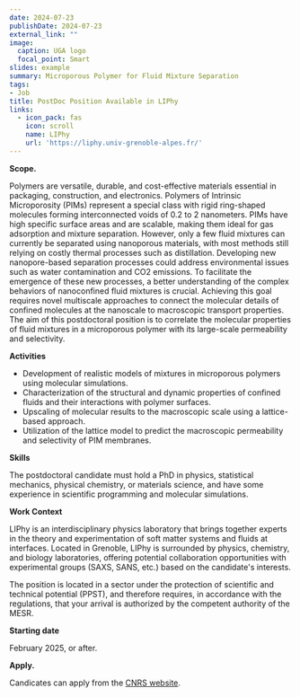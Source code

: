 ```yaml
---
date: 2024-07-23
publishDate: 2024-07-23
external_link: ""
image:
  caption: UGA logo
  focal_point: Smart
slides: example
summary: Microporous Polymer for Fluid Mixture Separation
tags:
- Job
title: PostDoc Position Available in LIPhy
links:
  - icon_pack: fas
    icon: scroll
    name: LIPhy
    url: 'https://liphy.univ-grenoble-alpes.fr/'
---
```

**Scope.**

Polymers are versatile, durable, and cost-effective materials essential in packaging, construction, and electronics. Polymers of Intrinsic Microporosity (PIMs) represent a special class with rigid ring-shaped molecules forming interconnected voids of 0.2 to 2 nanometers. PIMs have high specific surface areas and are scalable, making them ideal for gas adsorption and mixture separation. However, only a few fluid mixtures can currently be separated using nanoporous materials, with most methods still relying on costly thermal processes such as distillation. Developing new nanopore-based separation processes could address environmental issues such as water contamination and CO2 emissions. To facilitate the emergence of these new processes, a better understanding of the complex behaviors of nanoconfined fluid mixtures is crucial. Achieving this goal requires novel multiscale approaches to connect the molecular details of confined molecules at the nanoscale to macroscopic transport properties. The aim of this postdoctoral position is to correlate the molecular properties of fluid mixtures in a microporous polymer with its large-scale permeability and selectivity.

**Activities**

- Development of realistic models of mixtures in microporous polymers using molecular simulations.
- Characterization of the structural and dynamic properties of confined fluids and their interactions with polymer surfaces.
- Upscaling of molecular results to the macroscopic scale using a lattice-based approach.
- Utilization of the lattice model to predict the macroscopic permeability and selectivity of PIM membranes.

**Skills**

The postdoctoral candidate must hold a PhD in physics, statistical mechanics, physical chemistry, or materials science, and have some experience in scientific programming and molecular simulations.

**Work Context**

LIPhy is an interdisciplinary physics laboratory that brings together experts in the theory and experimentation of soft matter systems and fluids at interfaces. Located in Grenoble, LIPhy is surrounded by physics, chemistry, and biology laboratories, offering potential collaboration opportunities with experimental groups (SAXS, SANS, etc.) based on the candidate's interests.

The position is located in a sector under the protection of scientific and technical potential (PPST), and therefore requires, in accordance with the regulations, that your arrival is authorized by the competent authority of the MESR.

**Starting date**

February 2025, or after.

**Apply.** 

Candicates can apply from the [CNRS website](https://emploi.cnrs.fr/Offres/CDD/UMR5588-SIMGRA-001/Default.aspx?lang=EN).

